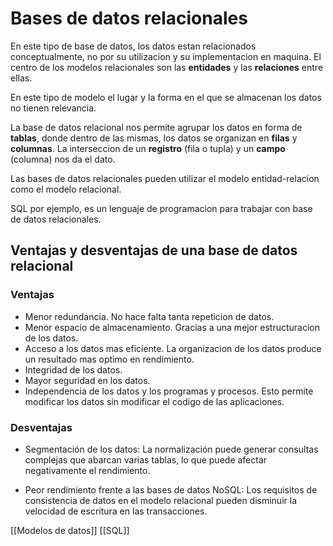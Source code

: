 # Bases de datos relacionales

En este tipo de base de datos, los datos estan relacionados conceptualmente, no por su utilizacion y su implementacion en maquina. El centro de los modelos relacionales son las **entidades** y las **relaciones** entre ellas.

En este tipo de modelo el lugar y la forma en el que se almacenan los datos no tienen relevancia.

La base de datos relacional nos permite agrupar los datos en forma de **tablas**, donde dentro de las mismas, los datos se organizan en **filas** y **columnas**. La interseccion de un **registro** (fila o tupla) y un **campo** (columna) nos da el dato.

Las bases de datos relacionales pueden utilizar el modelo entidad-relacion como el modelo relacional.

SQL por ejemplo, es un lenguaje de programacion para trabajar con base de datos relacionales.

## Ventajas y desventajas de una base de datos relacional

### Ventajas

* Menor redundancia. No hace falta tanta repeticion de datos.
* Menor espacio de almacenamiento. Gracias a una mejor estructuracion de los datos.
* Acceso a los datos mas eficiente. La organizacion de los datos produce un resultado mas optimo en rendimiento.
* Integridad de los datos.
* Mayor seguridad en los datos.
* Independencia de los datos y los programas y procesos. Esto permite modificar los datos sin modificar el codigo de las aplicaciones.

### Desventajas

-   Segmentación de los datos: La normalización puede generar consultas complejas que abarcan varias tablas, lo que puede afectar negativamente el rendimiento.

*   Peor rendimiento frente a las bases de datos NoSQL: Los requisitos de consistencia de datos en el modelo relacional pueden disminuir la velocidad de escritura en las transacciones.

[[Modelos de datos]]
[[SQL]]